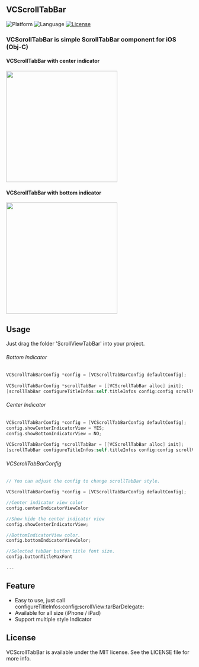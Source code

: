 
## VCScrollTabBar

![Platform](http://img.shields.io/badge/platform-iOS-red.svg?style=flat
)
![Language](http://img.shields.io/badge/language-objective_c-brightgreen.svg?style=flat
)
[![License](http://img.shields.io/badge/license-MIT-lightgrey.svg?style=flat
)](http://mit-license.org)

### VCScrollTabBar is simple ScrollTabBar component for iOS (Obj-C)

#### VCScrollTabBar with center indicator
<img src="Center Indicator.gif" width="300"></br>
#### VCScrollTabBar with bottom indicator
<img src="Bottom Indicator.gif" width="300">


## Usage
Just drag the folder 'ScrollViewTabBar' into your project.
###### Bottom Indicator
```objective-c
VCScrollTabBarConfig *config = [VCScrollTabBarConfig defaultConfig];
    
VCScrollTabBarConfig *scrollTabBar = [[VCScrollTabBar alloc] init];
[scrollTabBar configureTitleInfos:self.titleInfos config:config scrollView:self.scrollView tarBarDelegate:self];

```
###### Center Indicator
```objective-c
VCScrollTabBarConfig *config = [VCScrollTabBarConfig defaultConfig];
config.showCenterIndicatorView = YES;
config.showBottomIndicatorView = NO;
    
VCScrollTabBarConfig *scrollTabBar = [[VCScrollTabBar alloc] init];
[scrollTabBar configureTitleInfos:self.titleInfos config:config scrollView:self.scrollView tarBarDelegate:self];

```
###### VCScrollTabBarConfig 
```objective-c
// You can adjust the config to change scrollTabBar style.

VCScrollTabBarConfig *config = [VCScrollTabBarConfig defaultConfig];

//Center indicator view color
config.centerIndicatorViewColor

//Show hide the center indicator view
config.showCenterIndicatorView;

//BottomIndicatorView color.
config.bottomIndicatorViewColor;

//Selected tabBar button title font size.
config.buttonTitleMaxFont

...

```

## Feature
* Easy to use, just call configureTitleInfos:config:scrollView:tarBarDelegate:
* Available for all size (iPhone / iPad)
* Support multiple style Indicator


## License

VCScrollTabBar is available under the MIT license. See the LICENSE file for more info.
